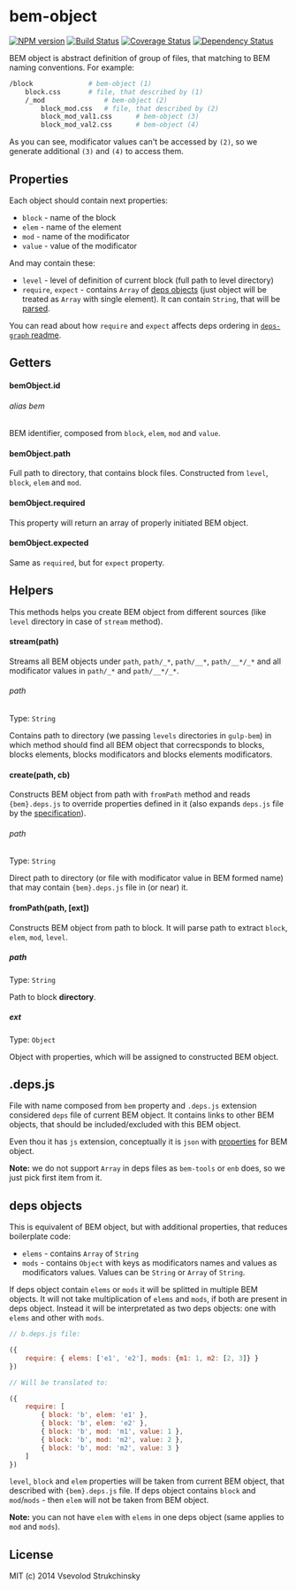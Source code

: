 # bem-object

[![NPM version][npm-image]][npm-url] [![Build Status][travis-image]][travis-url] [![Coverage Status][coveralls-image]][coveralls-url] [![Dependency Status][depstat-image]][depstat-url]

BEM object is abstract definition of group of files, that matching to BEM naming conventions. For example:

```bash
/block              # bem-object (1)
    block.css       # file, that described by (1)
    /_mod               # bem-object (2)
        block_mod.css   # file, that described by (2)
        block_mod_val1.css      # bem-object (3)
        block_mod_val2.css      # bem-object (4)
```

As you can see, modificator values can't be accessed by `(2)`, so we generate additional `(3)` and `(4)` to access them.

## Properties

Each object should contain next properties:

 * `block` - name of the block
 * `elem` - name of the element
 * `mod` - name of the modificator
 * `value` - value of the modificator

And may contain these:

* `level` - level of definition of current block (full path to level directory)
* `require`, `expect` - contains `Array` of [deps objects]() (just object will be treated as `Array` with single element). It can contain `String`, that will be [parsed](https://github.com/floatdrop/parse-bem-identifier).

You can read about how `require` and `expect` affects deps ordering in [`deps-graph` readme](https://github.com/floatdrop/deps-graph#deps-graph----).

## Getters

#### bemObject.id
###### alias bem

BEM identifier, composed from `block`, `elem`, `mod` and `value`.

#### bemObject.path

Full path to directory, that contains block files. Constructed from `level`, `block`, `elem` and `mod`.

#### bemObject.required

This property will return an array of properly initiated BEM object.

#### bemObject.expected

Same as `required`, but for `expect` property.

## Helpers

This methods helps you create BEM object from different sources (like `level` directory in case of `stream` method).

#### stream(path)

Streams all BEM objects under `path`, `path/_*`, `path/__*`, `path/__*/_*` and all modificator values in `path/_*` and `path/__*/_*`.

###### path
Type: `String`  

Contains path to directory (we passing `levels` directories in `gulp-bem`) in which method should find all BEM object that correcsponds to blocks, blocks elements, blocks modificators and blocks elements modificators.

#### create(path, cb)

Constructs BEM object from path with `fromPath` method and reads `{bem}.deps.js` to override properties defined in it (also expands `deps.js` file by the [specification](https://github.com/floatdrop/bem-object#.deps.js)).

###### path
Type: `String`

Direct path to directory (or file with modificator value in BEM formed name) that may contain `{bem}.deps.js` file in (or near) it.

#### fromPath(path, [ext])

Constructs BEM object from path to block. It will parse path to extract `block`, `elem`, `mod`, `level`.

##### path
Type: `String`

Path to block __directory__.

##### ext
Type: `Object`

Object with properties, which will be assigned to constructed BEM object.

## .deps.js

File with name composed from `bem` property and `.deps.js` extension considered `deps` file of current BEM object. It contains links to other BEM objects, that should be included/excluded with this BEM object.

Even thou it has `js` extension, conceptually it is `json` with [properties](https://github.com/floatdrop/bem-object#properties) for BEM object.

__Note:__ we do not support `Array` in deps files as `bem-tools` or `enb` does, so we just pick first item from it.

## deps objects

This is equivalent of BEM object, but with additional properties, that reduces boilerplate code:

 * `elems` - contains `Array` of `String`
 * `mods` - contains `Object` with keys as modificators names and values as modificators values. Values can be `String` or `Array` of `String`.

If deps object contain `elems` or `mods` it will be splitted in multiple BEM objects. It will not take multiplication of `elems` and `mods`, if both are present in deps object. Instead it will be interpretated as two deps objects: one with `elems` and other with `mods`.

```js
// b.deps.js file:

({
    require: { elems: ['e1', 'e2'], mods: {m1: 1, m2: [2, 3]} }
})

// Will be translated to:

({
    require: [
        { block: 'b', elem: 'e1' },
        { block: 'b', elem: 'e2' },
        { block: 'b', mod: 'm1', value: 1 },
        { block: 'b', mod: 'm2', value: 2 },
        { block: 'b', mod: 'm2', value: 3 }
    ]
})
```

`level`, `block` and `elem` properties will be taken from current BEM object, that described with `{bem}.deps.js` file. If deps object contains `block` and `mod`/`mods` - then `elem` will not be taken from BEM object.

__Note:__ you can not have `elem` with `elems` in one deps object (same applies to `mod` and `mods`).

## License

MIT (c) 2014 Vsevolod Strukchinsky

[npm-url]: https://npmjs.org/package/bem-object
[npm-image]: http://img.shields.io/npm/v/bem-object.svg?style=flat

[travis-url]: http://travis-ci.org/floatdrop/bem-object
[travis-image]: http://img.shields.io/travis/floatdrop/bem-object.svg?branch=master&style=flat

[depstat-url]: https://gemnasium.com/floatdrop/bem-object
[depstat-image]: http://img.shields.io/gemnasium/floatdrop/bem-object.svg?style=flat

[coveralls-url]: https://coveralls.io/r/floatdrop/bem-object
[coveralls-image]: http://img.shields.io/coveralls/floatdrop/bem-object.svg?style=flat

